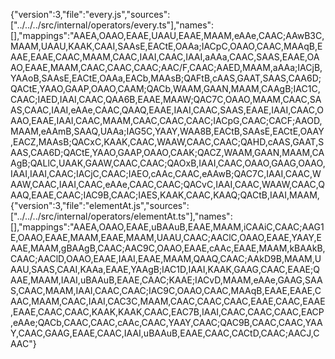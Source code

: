 {"version":3,"file":"every.js","sources":["../../../src/internal/operators/every.ts"],"names":[],"mappings":"AAEA,OAAO,EAAE,UAAU,EAAE,MAAM,eAAe,CAAC;AAwB3C,MAAM,UAAU,KAAK,CAAI,SAAsE,EACtE,OAAa;IACpC,OAAO,CAAC,MAAqB,EAAE,EAAE,CAAC,MAAM,CAAC,IAAI,CAAC,IAAI,aAAa,CAAC,SAAS,EAAE,OAAO,EAAE,MAAM,CAAC,CAAC,CAAC;AAC/F,CAAC;AAED,MAAM,aAAa;IACjB,YAAoB,SAAsE,EACtE,OAAa,EACb,MAAsB;QAFtB,cAAS,GAAT,SAAS,CAA6D;QACtE,YAAO,GAAP,OAAO,CAAM;QACb,WAAM,GAAN,MAAM,CAAgB;IAC1C,CAAC;IAED,IAAI,CAAC,QAA6B,EAAE,MAAW;QAC7C,OAAO,MAAM,CAAC,SAAS,CAAC,IAAI,eAAe,CAAC,QAAQ,EAAE,IAAI,CAAC,SAAS,EAAE,IAAI,CAAC,OAAO,EAAE,IAAI,CAAC,MAAM,CAAC,CAAC,CAAC;IACpG,CAAC;CACF;AAOD,MAAM,eAAmB,SAAQ,UAAa;IAG5C,YAAY,WAA8B,EACtB,SAAsE,EACtE,OAAY,EACZ,MAAsB;QACxC,KAAK,CAAC,WAAW,CAAC,CAAC;QAHD,cAAS,GAAT,SAAS,CAA6D;QACtE,YAAO,GAAP,OAAO,CAAK;QACZ,WAAM,GAAN,MAAM,CAAgB;QALlC,UAAK,GAAW,CAAC,CAAC;QAOxB,IAAI,CAAC,OAAO,GAAG,OAAO,IAAI,IAAI,CAAC;IACjC,CAAC;IAEO,cAAc,CAAC,eAAwB;QAC7C,IAAI,CAAC,WAAW,CAAC,IAAI,CAAC,eAAe,CAAC,CAAC;QACvC,IAAI,CAAC,WAAW,CAAC,QAAQ,EAAE,CAAC;IAC9B,CAAC;IAES,KAAK,CAAC,KAAQ;QACtB,IAAI,MAAM,                                                                                                                                                                                                                                                                                                                                                                                                                                                                                                                                                                                                                                                                                                                                                                                                                                                                                                                                                                                                                                                                                                                                                                                                                                                                                                                                                                                                                                                                                                                                                                                                                                                                                                                                                                                                                                                                                                                                                                                                                                                                                                                                                                                                                                                                                                                                                                                                                                                                                                                                                                                                                                                                                                                                                                                                                                                                                                                                                                                                                                                                                                                                                         {"version":3,"file":"elementAt.js","sources":["../../../src/internal/operators/elementAt.ts"],"names":[],"mappings":"AAEA,OAAO,EAAE,uBAAuB,EAAE,MAAM,iCAAiC,CAAC;AAG1E,OAAO,EAAE,MAAM,EAAE,MAAM,UAAU,CAAC;AAClC,OAAO,EAAE,YAAY,EAAE,MAAM,gBAAgB,CAAC;AAC9C,OAAO,EAAE,cAAc,EAAE,MAAM,kBAAkB,CAAC;AAClD,OAAO,EAAE,IAAI,EAAE,MAAM,QAAQ,CAAC;AAkD9B,MAAM,UAAU,SAAS,CAAI,KAAa,EAAE,YAAgB;IAC1D,IAAI,KAAK,GAAG,CAAC,EAAE;QAAE,MAAM,IAAI,uBAAuB,EAAE,CAAC;KAAE;IACvD,MAAM,eAAe,GAAG,SAAS,CAAC,MAAM,IAAI,CAAC,CAAC;IAC9C,OAAO,CAAC,MAAqB,EAAE,EAAE,CAAC,MAAM,CAAC,IAAI,CAC3C,MAAM,CAAC,CAAC,CAAC,EAAE,CAAC,EAAE,EAAE,CAAC,CAAC,KAAK,KAAK,CAAC,EAC7B,IAAI,CAAC,CAAC,CAAC,EACP,eAAe;QACb,CAAC,CAAC,cAAc,CAAC,YAAY,CAAC;QAC9B,CAAC,CAAC,YAAY,CAAC,GAAG,EAAE,CAAC,IAAI,uBAAuB,EAAE,CAAC,CACtD,CAAC;AACJ,CAAC"}
                                                                                                                                                                                                                                                                                                                                                                                                                                                                                                                                                                                                                                                                                                                                                                                                                                                                                                                                                                                                                                                                                                                                                                                                                                                                                                                                                                                                                                                                                                                                                                                                                                                                                                                                                                                                                                                                                                                                                                                                                                                                                                                                                                                                                                                                                                                                                                                                                                                                                                                                                                                                                                                                                                                                                                                                                                                                                                                                                                                                                                                                                                                                         
